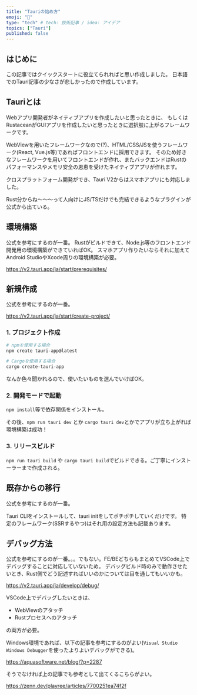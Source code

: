 ```yaml
---
title: "Tauriの始め方"
emoji: "🕌"
type: "tech" # tech: 技術記事 / idea: アイデア
topics: ["Tauri"]
published: false
---
```


## はじめに

この記事ではクイックスタートに役立てられればと思い作成しました。
日本語でのTauri記事の少なさが悲しかったので作成しています。

## Tauriとは

Webアプリ開発者がネイティブアプリを作成したいと思ったときに、
もしくはRustaceanがGUIアプリを作成したいと思ったときに選択肢に上がるフレームワークです。

WebViewを用いたフレームワークなので(?)、HTML/CSS/JSを使うフレームワーク(React, Vue.js等)であればフロントエンドに採用できます。
そのため好きなフレームワークを用いてフロントエンドが作れ、またバックエンドはRustのパフォーマンスやメモリ安全の恩恵を受けたネイティブアプリが作れます。

クロスプラットフォーム開発ができ、Tauri V2からはスマホアプリにも対応しました。

Rust分からね～～～って人向けにJS/TSだけでも完結できるようなプラグインが公式から出ている。

## 環境構築

公式を参考にするのが一番。
Rustがビルドできて、Node.js等のフロントエンド開発用の環境構築ができていればOK。
スマホアプリ作りたいならそれに加えてAndroid StudioやXcode周りの環境構築が必要。

https://v2.tauri.app/ja/start/prerequisites/


## 新規作成

公式を参考にするのが一番。

https://v2.tauri.app/ja/start/create-project/

### 1. プロジェクト作成

```bash
# npmを使用する場合
npm create tauri-app@latest

# Cargoを使用する場合
cargo create-tauri-app
```

なんか色々聞かれるので、使いたいものを選んでいけばOK。

### 2. 開発モードで起動

`npm install`等で依存関係をインストール。

その後、`npm run tauri dev` とか `cargo tauri dev`とかでアプリが立ち上がれば環境構築は成功！

### 3. リリースビルド

`npm run tauri build` や `cargo tauri build`でビルドできる。ご丁寧にインストーラーまで作成される。

## 既存からの移行

公式を参考にするのが一番。

Tauri CLIをインストールして、tauri initをしてポチポチしていくだけです。
特定のフレームワーク(SSRするやつ)はそれ用の設定方法も記載あります。

## デバッグ方法

公式を参考にするのが一番。。。でもない。FE/BEどちらもまとめてVSCode上でデバッグすることに対応していないため。
デバッグビルド時のみで動作させたいとき、Rust側でどう記述すればいいのかについては目を通してもいいかも。

https://v2.tauri.app/ja/develop/debug/

VSCode上でデバッグしたいときは、

- WebViewのアタッチ
- Rustプロセスへのアタッチ

の両方が必要。

Windows環境であれば、以下の記事を参考にするのがよい(`Visual Studio Windows Debugger`を使ったよりよいデバッグができる)。

https://aquasoftware.net/blog/?p=2287

そうでなければ上の記事でも参考として出てくるこちらがよい。

https://zenn.dev/playree/articles/7700251ea74f2f